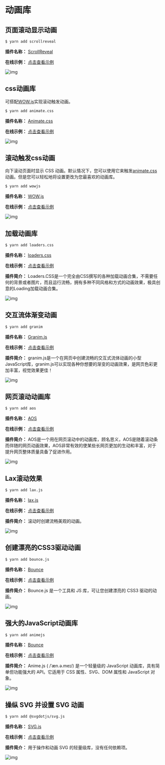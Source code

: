 # 动画库

## 页面滚动显示动画

```sh
$ yarn add scrollreveal
```

**插件名称：** [ScrollReveal](https://www.npmjs.com/package/scrollreveal)

**在线示例：** [点击查看示例](https://scrollrevealjs.org/)

![img](https://gitee.com/fy0829/pics/raw/master/example/scrollreveal.png)


## css动画库

可搭配[WOW.js](https://www.npmjs.com/package/wowjs)实现滚动触发动画。

```sh
$ yarn add animate.css
```

**插件名称：** [Animate.css](https://www.npmjs.com/package/animate.css)

**在线示例：** [点击查看示例](https://animate.style/)

![img](https://gitee.com/fy0829/pics/raw/master/example/animate.png)

## 滚动触发css动画

向下滚动页面时显示 CSS 动画。默认情况下，您可以使用它来触发[animate.css](https://www.npmjs.com/package/animate.css)动画。但是您可以轻松地将设置更改为您最喜欢的动画库。

```sh
$ yarn add wowjs
```

**插件名称：** [WOW.js](https://www.npmjs.com/package/wowjs)

**在线示例：** [点击查看示例](http://www.yongxingren.com/)

![img](https://gitee.com/fy0829/pics/raw/master/example/wowjs.png)

## 加载动画库

```sh
$ yarn add loaders.css
```

**插件名称：** [loaders.css](https://www.npmjs.com/package/loaders.css)

**在线示例：** [点击查看示例](https://connoratherton.com/loaders)

**插件简介：** Loaders.CSS是一个完全由CSS撰写的各种加载动画合集，不需要任何的背景或者图片，而且运行流畅，拥有多种不同风格和方式的动画效果，极具创意的Loading加载动画合集。

![img](https://gitee.com/fy0829/pics/raw/master/example/loaders.png)


## 交互流体渐变动画

```sh
$ yarn add granim
```

**插件名称：** [Granim.js](https://www.npmjs.com/package/granim)

**在线示例：** [点击查看示例](https://sarcadass.github.io/granim.js/)

**插件简介：** granim.js是一个在网页中创建流畅的交互式流体动画的小型JavaScript库，granim.js可以实现各种你想要的渐变的动画效果，是网页色彩更加丰富，视觉效果更佳！

![img](https://gitee.com/fy0829/pics/raw/master/example/granim.png)

## 网页滚动动画库

```sh
$ yarn add aos
```

**插件名称：** [AOS](https://www.npmjs.com/package/aos)

**在线示例：** [点击查看示例](https://michalsnik.github.io/aos/)

**插件简介：** AOS是一个用在网页滚动中的动画库，顾名思义，AOS是随着滚动条而伴随的网页动画效果，AOS非常有效的使某些长网页更加的生动和丰富，对于提升网页整体质量具备了促进作用。

![img](https://gitee.com/fy0829/pics/raw/master/example/aos.png)

## Lax滚动效果

```sh
$ yarn add lax.js
```

**插件名称：** [lax.js](https://www.npmjs.com/package/lax.js)

**在线示例：** [点击查看示例](https://alexfox.dev/lax.js/)

**插件简介：** 滚动时创建流畅美观的动画。

![img](https://gitee.com/fy0829/pics/raw/master/example/lax.png)


## 创建漂亮的CSS3驱动动画

```sh
$ yarn add bounce.js
```

**插件名称：** [Bounce](https://www.npmjs.com/package/bounce.js)

**在线示例：** [点击查看示例](http://bouncejs.com/)

**插件简介：** Bounce.js 是一个工具和 JS 库，可让您创建漂亮的 CSS3 驱动的动画。

![img](https://gitee.com/fy0829/pics/raw/master/example/bounce.png)

## 强大的JavaScript动画库

```sh
$ yarn add animejs
```

**插件名称：** [Bounce](https://www.npmjs.com/package/animejs)

**在线示例：** [点击查看示例](https://animejs.com/)

**插件简介：** Anime.js ( /ˈæn.ə.meɪ/) 是一个轻量级的 JavaScript 动画库，具有简单但功能强大的 API。它适用于 CSS 属性、SVG、DOM 属性和 JavaScript 对象。

![img](https://gitee.com/fy0829/pics/raw/master/example/animejs.png)


## 操纵 SVG 并设置 SVG 动画

```sh
$ yarn add @svgdotjs/svg.js
```

**插件名称：** [SVG.js](https://www.npmjs.com/package/@svgdotjs/svg.js)

**在线示例：** [点击查看示例](https://svgjs.dev/docs/3.0/)

**插件简介：** 用于操作和动画 SVG 的轻量级库，没有任何依赖项。

![img](https://gitee.com/fy0829/pics/raw/master/example/svgjs.png)